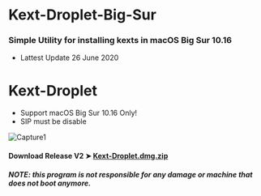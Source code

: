 # Kext-Droplet-Big-Sur

### Simple Utility for installing kexts in macOS Big Sur 10.16
- Lattest Update 26 June 2020

# Kext-Droplet
- Support macOS Big Sur 10.16 Only!
- SIP must be disable

![Capture1](https://i87.servimg.com/u/f87/17/99/48/98/webp_n10.gif)


#### Download Release V2 ➤ [Kext-Droplet.dmg.zip](https://github.com/chris1111/Kext-Droplet-Big-Sur/releases/tag/V1)

##### NOTE: this program is not responsible for any damage or machine that does not boot anymore.

